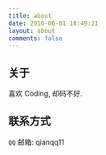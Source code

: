 ```yaml
---
title: about
date: 2016-06-01 18:49:21
layout: about
comments: false
---
```


## 关于

喜欢 Coding, 却码不好.

## 联系方式

`QQ` 邮箱: qianqq11
